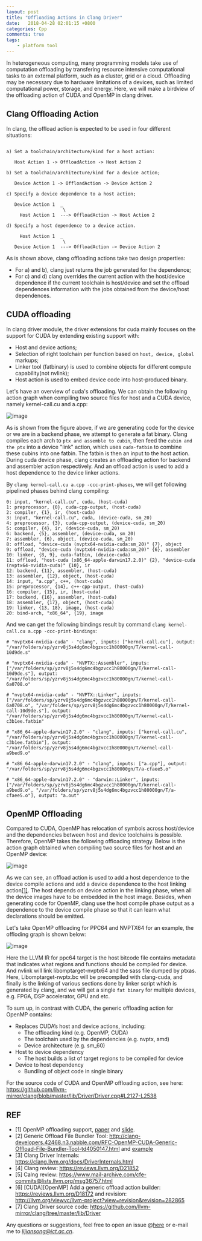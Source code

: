 ```yaml
---
layout: post
title: "Offloading Actions in Clang Driver"
date:   2018-04-28 02:01:15 +0800
categories: Cpp
comments: true
tags:
    - platform tool
---
```

<div class="message">
In heterogeneous computing, many programming models take use of computation offloading by transfering resource intensive computational tasks to an external platform, such as a cluster, grid or a cloud. Offloading may be necessary due to hardware limitations of a devices, such as limited computational power, storage, and energy. Here, we will make a birdview of the offloading action of CUDA and OpenMP in clang driver.
</div>
  <!-- more -->

## Clang Offloading Action

In clang, the offload action is expected to be used in four different situations:

```

a) Set a toolchain/architecture/kind for a host action:

   Host Action 1 -> OffloadAction -> Host Action 2

b) Set a toolchain/architecture/kind for a device action;

   Device Action 1 -> OffloadAction -> Device Action 2

c) Specify a device dependence to a host action;

   Device Action 1  _
                     \
     Host Action 1  ---> OffloadAction -> Host Action 2

d) Specify a host dependence to a device action.

     Host Action 1  _
                     \
   Device Action 1  ---> OffloadAction -> Device Action 2

```

As is shown above, clang offloading actions take two design properties:
- For a) and b), clang just returns the job generated for the dependence;
- For c) and d) clang overrides the current action with the host/device dependence if the current toolchain is host/device and set the offload dependences information with the jobs obtained from the device/host dependences.

## CUDA offloading

In clang driver module, the driver extensions for cuda mainly focuses on the support for CUDA by extending existing support with:
- Host and device actions;
- Selection of right toolchain per function based on `host, device, global` markups;
- Linker tool (fatbinary) is used to combine objects for different compute capability(not nvlink);
- Host action is used to embed device code into host-produced binary.

Let's have an overview of cuda's offloading. We can obtain the following action graph when compiling two source files for host and a CUDA device, namely kernel-call.cu and a.cpp:

![image](/assets/blog-img/2018_04_28_cuda_offload.png "CUDA offloading example")

As is shown from the figure above, if we are generating code for the device or we are in a backend phase, we attempt to generate a fat binary. Clang compiles each arch to `ptx and assemble to cubin`, then feed the `cubin and the ptx` into a device "link" action, which uses `cuda-fatbin` to combine these cubins into one fatbin.  The fatbin is then an input to the host action. During cuda device phase, clang creates an offloading action for backend and assembler action respectively. And an offload action is used to add a host dependence to the device linker actions.

By `clang kernel-call.cu a.cpp -ccc-print-phases`, we will get following pipelined phases behind clang compiling:

```
0: input, "kernel-call.cu", cuda, (host-cuda)
1: preprocessor, {0}, cuda-cpp-output, (host-cuda)
2: compiler, {1}, ir, (host-cuda)
3: input, "kernel-call.cu", cuda, (device-cuda, sm_20)
4: preprocessor, {3}, cuda-cpp-output, (device-cuda, sm_20)
5: compiler, {4}, ir, (device-cuda, sm_20)
6: backend, {5}, assembler, (device-cuda, sm_20)
7: assembler, {6}, object, (device-cuda, sm_20)
8: offload, "device-cuda (nvptx64-nvidia-cuda:sm_20)" {7}, object
9: offload, "device-cuda (nvptx64-nvidia-cuda:sm_20)" {6}, assembler
10: linker, {8, 9}, cuda-fatbin, (device-cuda)
11: offload, "host-cuda (x86_64-apple-darwin17.2.0)" {2}, "device-cuda (nvptx64-nvidia-cuda)" {10}, ir
12: backend, {11}, assembler, (host-cuda)
13: assembler, {12}, object, (host-cuda)
14: input, "a.cpp", c++, (host-cuda)
15: preprocessor, {14}, c++-cpp-output, (host-cuda)
16: compiler, {15}, ir, (host-cuda)
17: backend, {16}, assembler, (host-cuda)
18: assembler, {17}, object, (host-cuda)
19: linker, {13, 18}, image, (host-cuda)
20: bind-arch, "x86_64", {19}, image
```

And we can get the following bindings result by command `clang kernel-call.cu a.cpp -ccc-print-bindings`:

```
# "nvptx64-nvidia-cuda" - "clang", inputs: ["kernel-call.cu"], output: "/var/folders/sp/yzrv8j5s4dg6mc4bgzvcc1h80000gn/T/kernel-call-10d9de.s"

# "nvptx64-nvidia-cuda" - "NVPTX::Assembler", inputs: ["/var/folders/sp/yzrv8j5s4dg6mc4bgzvcc1h80000gn/T/kernel-call-10d9de.s"], output: "/var/folders/sp/yzrv8j5s4dg6mc4bgzvcc1h80000gn/T/kernel-call-6a0708.o"

# "nvptx64-nvidia-cuda" - "NVPTX::Linker", inputs: ["/var/folders/sp/yzrv8j5s4dg6mc4bgzvcc1h80000gn/T/kernel-call-6a0708.o", "/var/folders/sp/yzrv8j5s4dg6mc4bgzvcc1h80000gn/T/kernel-call-10d9de.s"], output: "/var/folders/sp/yzrv8j5s4dg6mc4bgzvcc1h80000gn/T/kernel-call-c3b1ee.fatbin"

# "x86_64-apple-darwin17.2.0" - "clang", inputs: ["kernel-call.cu", "/var/folders/sp/yzrv8j5s4dg6mc4bgzvcc1h80000gn/T/kernel-call-c3b1ee.fatbin"], output: "/var/folders/sp/yzrv8j5s4dg6mc4bgzvcc1h80000gn/T/kernel-call-a9bed9.o"

# "x86_64-apple-darwin17.2.0" - "clang", inputs: ["a.cpp"], output: "/var/folders/sp/yzrv8j5s4dg6mc4bgzvcc1h80000gn/T/a-cfaee5.o"

# "x86_64-apple-darwin17.2.0" - "darwin::Linker", inputs: ["/var/folders/sp/yzrv8j5s4dg6mc4bgzvcc1h80000gn/T/kernel-call-a9bed9.o", "/var/folders/sp/yzrv8j5s4dg6mc4bgzvcc1h80000gn/T/a-cfaee5.o"], output: "a.out"

```

## OpenMP Offloading

Compared to CUDA, OpenMP has relocation of symbols across host/device and the dependencies between host and device toolchains is possible. Therefore, OpenMP takes the following offloading strategy. Below is the action graph obtained when compiling two source files for host and an OpenMP device:

![image](/assets/blog-img/2018_04_28_openmp_offload.png "OpenMP offloading example")

As we can see, an offload action is used to add a host dependence to the device compile actions and add a device dependence to the host linking action[[1]](#ibm_offload_paper). The host depends on device action in the linking phase, when all the device images have to be embedded in the host image. Besides, when generating code for OpenMP, clang use the host compile phase output as a dependence to the device compile phase so that it can learn what declarations should be emitted.

Let's take OpenMP offloading for PPC64 and NVPTX64 for an example, the offloding graph is shown below:

![image](/assets/blog-img/2018_04_28_openmp_offload_ppc64_nvptx64.png "OpenMP offloading for ppc64 and nvptx64")

Here the LLVM IR for ppc64 target is the host bitcode file contains metadata that indicates what regions and functions should be compiled for device. And nvlink will link libomptarget-nvptx64 and the sass file dumped by ptxas. Here, Libomptarget-nvptx.bc will be precompiled with clang-cuda, and finally is the linking of various sections done by linker script which is generated by clang, and we will get a single `fat binary` for multiple devices, e.g. FPGA, DSP accelerator, GPU and etc.

To sum up, in contrast with CUDA, the generic offloading action for OpenMP contains:
- Replaces CUDA’s host and device actions, including:
  - The offloading kind (e.g. OpenMP, CUDA)
  - The toolchain used by the dependencies (e.g. nvptx, amd)
  - Device architecture (e.g. sm_60)
- Host to device dependency
  - The host builds a list of target regions to be compiled for device
- Device to host dependency
  - Bundling of object code in single binary

For the source code of CUDA and OpenMP offloading action, see here: <https://github.com/llvm-mirror/clang/blob/master/lib/Driver/Driver.cpp#L2127-L2538>

## REF
- [1] <span id="ibm_offload_paper">OpenMP offloading support, [paper](https://researcher.watson.ibm.com/researcher/files/us-zsura/17_llvmATSC2016.pdf) and [slide](https://llvm-hpc3-workshop.github.io/slides/Bertolli.pdf). </span>
- [2] Generic Offload File Bundler Tool: <http://clang-developers.42468.n3.nabble.com/RFC-OpenMP-CUDA-Generic-Offload-File-Bundler-Tool-td4050147.html> and [example](https://chromium.googlesource.com/external/github.com/llvm-mirror/clang/+/refs/heads/master/test/Driver/openmp-offload-gpu.c)
- [3] Clang Driver Internals: <https://clang.llvm.org/docs/DriverInternals.html>
- [4] Clang review: <https://reviews.llvm.org/D21852>
- [5] Calng review: <https://www.mail-archive.com/cfe-commits@lists.llvm.org/msg36757.html>
- [6] [CUDA][OpenMP] Add a generic offload action builder: <https://reviews.llvm.org/D18172> and revision: <http://llvm.org/viewvc/llvm-project?view=revision&revision=282865>
- [7] Clang Driver source code: <https://github.com/llvm-mirror/clang/tree/master/lib/Driver>


Any questions or suggestions, feel free to open an issue @[here](https://github.com/lijiansong/clang-llvm-tutorial) or e-mail me to *lijiansong@ict.ac.cn*.

